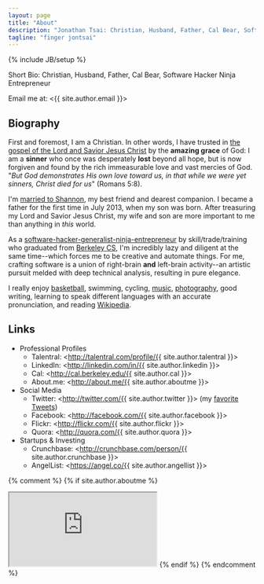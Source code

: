 ```yaml
---
layout: page
title: "About"
description: "Jonathan Tsai: Christian, Husband, Father, Cal Bear, Software Hacker Ninja Entrepreneur. Based out of Silicon Valley, CA."
tagline: "finger jontsai"
---
```

{% include JB/setup %}

Short Bio: Christian, Husband, Father, Cal Bear, Software Hacker Ninja Entrepreneur

Email me at: <{{ site.author.email }}>

## Biography ##

First and foremost, I am a Christian. In other words, I have trusted in <a href="http://www.aweandreverence.com/gospel/what-is-the-gospel/248" target="_blank">the gospel of the Lord and Savior Jesus Christ</a> by the <strong>amazing grace</strong> of God: I am a <strong>sinner</strong> who once was desperately <strong>lost</strong> beyond all hope, but is now forgiven and found by the rich immeasurable love and vast mercies of God. "<em>But God demonstrates His own love toward us, in that while we were yet sinners, Christ died for us</em>" (Romans 5:8).

I'm <a href="http://jands2011.com" target="_blank">married to Shannon</a>, my best friend and dearest companion. I became a father for the first time in July 2013, when my son was born. After treasuring my Lord and Savior Jesus Christ, my wife and son are more important to me than anything in <em>this</em> world.

As a <a href="http://talentral.com/profile/jontsai" target="_blank">software-hacker-generalist-ninja-entrepreneur</a> by skill/trade/training who graduated from <a href="https://cal.berkeley.edu/jontsai" target="_blank">Berkeley CS</a>, I'm incredibly lazy and diligent at the same time--which forces me to be creative and automate things. For me, crafting software is a union of right-brain <strong>and</strong> left-brain activity--an artistic pursuit melded with deep technical analysis, resulting in pure elegance.

I really enjoy <a href="http://pkkup.com/profile/jontsai" target="_blank">basketball</a>, swimming, cycling, <a href="https://soundcloud.com/jontsai" target="_blank">music</a>, <a href="http://flickr.com/jontsai8601" target="_blank">photography</a>, good writing, learning to speak different languages with an accurate pronunciation, and reading <a href="http://en.wikipedia.org/wiki/Special:Random" target="_blank">Wikipedia</a>.

## Links ##

* Professional Profiles
  * Talentral: <http://talentral.com/profile/{{ site.author.talentral }}>
  * LinkedIn: <http://linkedin.com/in/{{ site.author.linkedin }}>
  * Cal: <http://cal.berkeley.edu/{{ site.author.cal }}>
  * About.me: <http://about.me/{{ site.author.aboutme }}>
* Social Media
  * Twitter: <http://twitter.com/{{ site.author.twitter }}> (my <a href="/tweets.html">favorite Tweets</a>)
  * Facebook: <http://facebook.com/{{ site.author.facebook }}>
  * Flickr: <http://flickr.com/{{ site.author.flickr }}>
  * Quora: <http://quora.com/{{ site.author.quora }}>
* Startups & Investing
  * Crunchbase: <http://crunchbase.com/person/{{ site.author.crunchbase }}>
  * AngelList: <https://angel.co/{{ site.author.angellist }}>

{% comment %}
{% if site.author.aboutme %}
<iframe id="about_iframe" src="http://about.me/{{ site.author.aboutme }}"></iframe>
{% endif %}
{% endcomment %}

